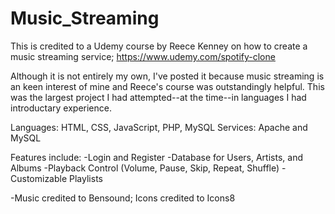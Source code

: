 # Music_Streaming

This is credited to a Udemy course by Reece Kenney on how to create a music streaming service; https://www.udemy.com/spotify-clone

Although it is not entirely my own, I've posted it because music streaming is an keen interest of mine and Reece's course was outstandingly helpful. This was the largest project I had attempted--at the time--in languages I had introductary experience.

Languages: HTML, CSS, JavaScript, PHP, MySQL
Services: Apache and MySQL

Features include:
-Login and Register
-Database for Users, Artists, and Albums
-Playback Control (Volume, Pause, Skip, Repeat, Shuffle)
-Customizable Playlists

-Music credited to Bensound; Icons credited to Icons8
